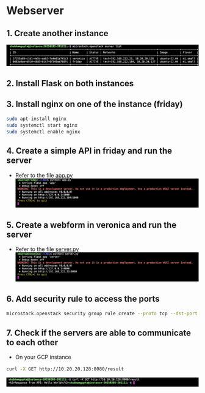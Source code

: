 # Webserver

## 1. Create another instance
![Instances](Screenshots/instances.png)

## 2. Install Flask on both instances

## 3. Install nginx on one of the instance (friday)
```bash
sudo apt install nginx
sudo systemctl start nginx
sudo systemctl enable nginx
```

## 4. Create a simple API in friday and run the server
- Refer to the file [app.py](friday/app.py)
![API](Screenshots/api.png)

## 5. Create a webform in veronica and run the server
- Refer to the file [server.py](veronica/server.py)
![server](Screenshots/server.png)

## 6. Add security rule to access the ports
```bash
microstack.openstack security group rule create --proto tcp --dst-port 8080 default
```

## 7. Check if the servers are able to communicate to each other
- On your GCP instance
```bash
curl -X GET http://10.20.20.128:8080/result
```
![result](Screenshots/result.png)
